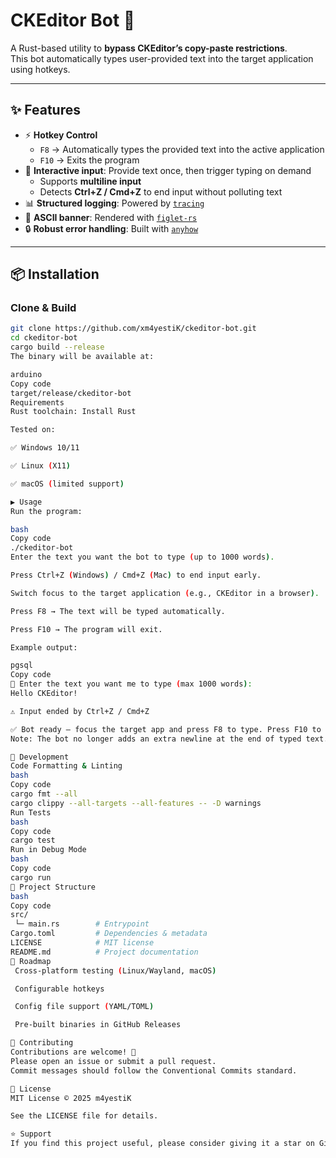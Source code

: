 # CKEditor Bot 🚀

A Rust-based utility to **bypass CKEditor’s copy-paste restrictions**.  
This bot automatically types user-provided text into the target application using hotkeys.

---

## ✨ Features

- ⚡ **Hotkey Control**
  - `F8` → Automatically types the provided text into the active application
  - `F10` → Exits the program
- 📝 **Interactive input**: Provide text once, then trigger typing on demand
  - Supports **multiline input**
  - Detects **Ctrl+Z / Cmd+Z** to end input without polluting text
- 📊 **Structured logging**: Powered by [`tracing`](https://docs.rs/tracing)
- 🎨 **ASCII banner**: Rendered with [`figlet-rs`](https://crates.io/crates/figlet-rs)
- 🔒 **Robust error handling**: Built with [`anyhow`](https://crates.io/crates/anyhow)

---

## 📦 Installation

### Clone & Build

```bash
git clone https://github.com/xm4yestiK/ckeditor-bot.git
cd ckeditor-bot
cargo build --release
The binary will be available at:

arduino
Copy code
target/release/ckeditor-bot
Requirements
Rust toolchain: Install Rust

Tested on:

✅ Windows 10/11

✅ Linux (X11)

✅ macOS (limited support)

▶ Usage
Run the program:

bash
Copy code
./ckeditor-bot
Enter the text you want the bot to type (up to 1000 words).

Press Ctrl+Z (Windows) / Cmd+Z (Mac) to end input early.

Switch focus to the target application (e.g., CKEditor in a browser).

Press F8 → The text will be typed automatically.

Press F10 → The program will exit.

Example output:

pgsql
Copy code
🤖 Enter the text you want me to type (max 1000 words):
Hello CKEditor!

⚠️ Input ended by Ctrl+Z / Cmd+Z

✅ Bot ready — focus the target app and press F8 to type. Press F10 to quit.
Note: The bot no longer adds an extra newline at the end of typed text.

🔧 Development
Code Formatting & Linting
bash
Copy code
cargo fmt --all
cargo clippy --all-targets --all-features -- -D warnings
Run Tests
bash
Copy code
cargo test
Run in Debug Mode
bash
Copy code
cargo run
📂 Project Structure
bash
Copy code
src/
 └─ main.rs        # Entrypoint
Cargo.toml         # Dependencies & metadata
LICENSE            # MIT license
README.md          # Project documentation
🚀 Roadmap
 Cross-platform testing (Linux/Wayland, macOS)

 Configurable hotkeys

 Config file support (YAML/TOML)

 Pre-built binaries in GitHub Releases

🤝 Contributing
Contributions are welcome! 🙌
Please open an issue or submit a pull request.
Commit messages should follow the Conventional Commits standard.

📜 License
MIT License © 2025 m4yestiK

See the LICENSE file for details.

⭐ Support
If you find this project useful, please consider giving it a star on GitHub! 🌟

